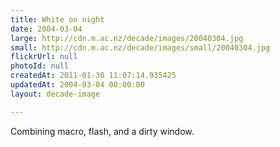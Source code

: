 ```yaml
---
title: White on night
date: 2004-03-04
large: http://cdn.m.ac.nz/decade/images/20040304.jpg
small: http://cdn.m.ac.nz/decade/images/small/20040304.jpg
flickrUrl: null
photoId: null
createdAt: 2011-01-30 11:07:14.935425
updatedAt: 2004-03-04 00:00:00
layout: decade-image

---
```

Combining macro, flash, and a dirty window.
